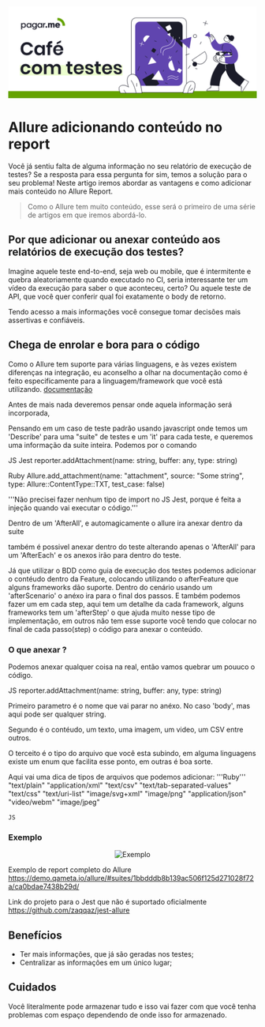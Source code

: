 <p align="center">
  <a href="https://github.com/pagarme/cafe-com-testes">
    <img src="../.github/cafecomtestes.png" alt="Café com Testes">
  </a>
</p>

# Allure adicionando conteúdo no report 

Você já sentiu falta de alguma informação no seu relatório de execução de testes? Se a resposta para essa pergunta for sim, temos a solução para o seu problema! Neste artigo iremos abordar as vantagens e como adicionar mais conteúdo no Allure Report.

> Como o Allure tem muito conteúdo, esse será o primeiro de uma série de artigos em que iremos abordá-lo.  


## Por que adicionar ou anexar conteúdo aos relatórios de execução dos testes?

Imagine aquele teste end-to-end, seja web ou mobile, que é intermitente e quebra aleatoriamente quando executado no CI, seria interessante ter um vídeo da execução para saber o que aconteceu, certo? Ou aquele teste de API, que você quer conferir qual foi exatamente o body de retorno. 

Tendo acesso a mais informações você consegue tomar decisões mais assertivas e confiáveis. 


## Chega de enrolar e bora para o código 

Como o Allure tem suporte para várias linguagens, e às vezes existem diferenças na integração, eu aconselho a olhar na documentação como é feito especificamente para a linguagem/framework que você está utilizando. [documentação](http://allure.qatools.ru/)

Antes de mais nada deveremos pensar onde aquela informação será incorporada,

Pensando em um caso de teste padrão usando javascript onde temos um 'Describe' para uma "suite" de testes e um 'it' para cada teste, e queremos uma informação da suite inteira. Podemos por o comando 

  JS Jest
  reporter.addAttachment(name: string, buffer: any, type: string)
  
  Ruby
  Allure.add_attachment(name: "attachment", source: "Some string", type: Allure::ContentType::TXT, test_case: false)

  '''Não precisei fazer nenhum tipo de import no JS Jest, porque é feita a injeção quando vai executar o código.'''

  Dentro de um 'AfterAll', e automagicamente o allure ira anexar dentro da suite 

  também é possivel anexar dentro do teste alterando apenas o 'AfterAll' para um 'AfterEach' e os anexos irão para dentro do teste. 

Já que utilizar o BDD como guia de execução dos testes podemos adicionar o contéudo dentro da Feature, colocando utilizando o afterFeature que alguns frameworks dão suporte. 
Dentro do cenário usando um 'afterScenario' o anéxo ira para o final dos passos. 
E também podemos fazer um em cada step, aqui tem um detalhe da cada framework, alguns frameworks tem um 'afterStep' o que ajuda muito nesse tipo de implementação, em outros não tem esse suporte você tendo que colocar no final de cada passo(step) o código para anexar o conteúdo. 


### O que anexar ? 

Podemos anexar qualquer coisa na real, então vamos quebrar um pouuco o código. 

  JS
  reporter.addAttachment(name: string, buffer: any, type: string)

  Primeiro parametro é o nome que vai parar no anéxo. 
  No caso 'body', mas aqui pode ser qualquer string.

  Segundo é o contéudo, um texto, uma imagem, um video, um CSV entre outros. 

  O terceito é o tipo do arquivo que você esta subindo, em alguma linguagens existe um enum que facilita esse ponto, em outras é boa sorte. 

  Aqui vai uma dica de tipos de arquivos que podemos adicionar:
    '''Ruby'''
    "text/plain"
    "application/xml"
    "text/csv"
    "text/tab-separated-values"
    "text/css"
    "text/uri-list"
    "image/svg+xml"
    "image/png"
    "application/json"
    "video/webm"
    "image/jpeg"

    JS


### Exemplo

<p align="center">
    <img src="https://docs.qameta.io/allure/images/testcase.png" alt="Exemplo">
</p>


 Exemplo de report completo do Allure
 https://demo.qameta.io/allure/#suites/1bbdddb8b139ac506f125d271028f72a/ca0bdae7438b29d/


 Link do projeto para o Jest que não é suportado oficialmente
 https://github.com/zaqqaz/jest-allure


 ## Benefícios 
  
* Ter mais informações, que já são geradas nos testes; 
* Centralizar as informações em um único lugar;

 ## Cuidados

  Você literalmente pode armazenar tudo e isso vai fazer com que você tenha problemas com espaço dependendo de onde isso for armazenado. 
